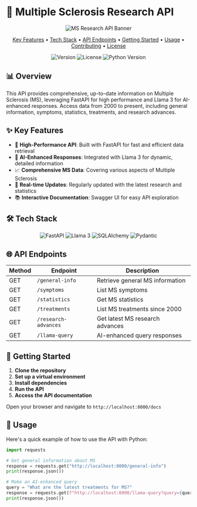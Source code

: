 # 🧠 <strong>Multiple Sclerosis Research API</strong>
<p align="center">
  <img src="https://fusspflege-nageldesign.com/wp-content/uploads/2024/07/ms_image_api.jpeg" alt="MS Research API Banner" style="max-width: 100%; height: auto;">
</p>
<p align="center">
  <a href="#key-features">Key Features</a> •
  <a href="#tech-stack">Tech Stack</a> •
  <a href="#api-endpoints">API Endpoints</a> •
  <a href="#getting-started">Getting Started</a> •
  <a href="#usage">Usage</a> •
  <a href="#contributing">Contributing</a> •
  <a href="#license">License</a>
</p>

<p align="center">
  <img src="https://img.shields.io/badge/version-1.0.0-blue.svg" alt="Version">
  <img src="https://img.shields.io/badge/license-MIT-green.svg" alt="License">
  <img src="https://img.shields.io/badge/python-3.8%2B-blue.svg" alt="Python Version">
</p>

## 📊 Overview

This API provides comprehensive, up-to-date information on Multiple Sclerosis (MS), leveraging FastAPI for high performance and Llama 3 for AI-enhanced responses. Access data from 2000 to present, including general information, symptoms, statistics, treatments, and research advances.

## ✨ Key Features

- 🚀 **High-Performance API**: Built with FastAPI for fast and efficient data retrieval
- 🤖 **AI-Enhanced Responses**: Integrated with Llama 3 for dynamic, detailed information
- 📈 **Comprehensive MS Data**: Covering various aspects of Multiple Sclerosis
- 🔄 **Real-time Updates**: Regularly updated with the latest research and statistics
- 📚 **Interactive Documentation**: Swagger UI for easy API exploration

## 🛠 Tech Stack

<p align="center">
  <img src="https://img.shields.io/badge/FastAPI-005571?style=for-the-badge&logo=fastapi" alt="FastAPI">
  <img src="https://img.shields.io/badge/Llama_3-FF6F61?style=for-the-badge&logo=AI" alt="Llama 3">
  <img src="https://img.shields.io/badge/SQLAlchemy-FF4500?style=for-the-badge&logo=SQL" alt="SQLAlchemy">
  <img src="https://img.shields.io/badge/Pydantic-E92063?style=for-the-badge&logo=Pydantic" alt="Pydantic">
</p>

## 🌐 API Endpoints

| Method | Endpoint | Description |
|--------|----------|-------------|
| GET    | `/general-info` | Retrieve general MS information |
| GET    | `/symptoms` | List MS symptoms |
| GET    | `/statistics` | Get MS statistics |
| GET    | `/treatments` | List MS treatments since 2000 |
| GET    | `/research-advances` | Get latest MS research advances |
| GET    | `/llama-query` | AI-enhanced query responses |

## 🚀 Getting Started

1. **Clone the repository**
2. **Set up a virtual environment**
3. **Install dependencies**
4. **Run the API**
5. **Access the API documentation**

Open your browser and navigate to `http://localhost:8000/docs`

## 📖 Usage

Here's a quick example of how to use the API with Python:

```python
import requests

# Get general information about MS
response = requests.get("http://localhost:8000/general-info")
print(response.json())

# Make an AI-enhanced query
query = "What are the latest treatments for MS?"
response = requests.get(f"http://localhost:8000/llama-query?query={query}")
print(response.json())
